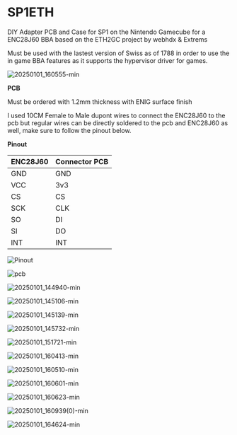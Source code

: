 # SP1ETH
DIY Adapter PCB and Case for SP1 on the Nintendo Gamecube for a ENC28J60 BBA based on the ETH2GC project by webhdx & Extrems

Must be used with the lastest version of Swiss as of 1788 in order to use the in game BBA features as it supports the hypervisor driver for games.

![20250101_160555-min](https://github.com/user-attachments/assets/ad51ec07-052a-4f06-beb3-a348cb5744a2)


**PCB**

Must be ordered with 1.2mm thickness with ENIG surface finish


I used 10CM Female to Male dupont wires to connect the ENC28J60 to the pcb but regular wires can be directly soldered to the pcb and ENC28J60 as well, make sure to follow the pinout below.

**Pinout**

| ENC28J60 | Connector PCB |
| --- | --- |
| GND | GND |
| VCC | 3v3 |
| CS | CS |
| SCK | CLK |
| SO | DI |
| SI | DO |
| INT | INT |

![Pinout](https://github.com/user-attachments/assets/888f123f-e1b9-4f99-8cc1-d78d393ff442)

![pcb](https://github.com/user-attachments/assets/eeed6fef-80bc-4758-b355-87f3437c7717)


![20250101_144940-min](https://github.com/user-attachments/assets/bade5464-e983-4122-9b84-47fe855f9afb)

![20250101_145106-min](https://github.com/user-attachments/assets/e177433f-fb8e-4f8d-ab45-0b10693a1797)

![20250101_145139-min](https://github.com/user-attachments/assets/0675542f-4425-421a-b61c-a4837fa8bdd1)

![20250101_145732-min](https://github.com/user-attachments/assets/932a5231-77c0-433b-a60c-6361fea2a9be)

![20250101_151721-min](https://github.com/user-attachments/assets/43bd7c57-95ac-48bf-9e99-cf8c149fbd52)

![20250101_160413-min](https://github.com/user-attachments/assets/2a4909a2-726b-4787-a422-a19dacd460e7)

![20250101_160510-min](https://github.com/user-attachments/assets/32e80608-405a-4285-852a-68d009492315)

![20250101_160601-min](https://github.com/user-attachments/assets/0af12528-8ad6-400a-abbd-f066eff186dd)

![20250101_160623-min](https://github.com/user-attachments/assets/fb4940e0-76b5-4992-b1c5-b1eabc791aad)

![20250101_160939(0)-min](https://github.com/user-attachments/assets/81ff9e7a-e7a7-4c83-845d-8c722685f4c0)

![20250101_164624-min](https://github.com/user-attachments/assets/6144fe8b-a97b-4d00-8265-d2824a8188ae)

